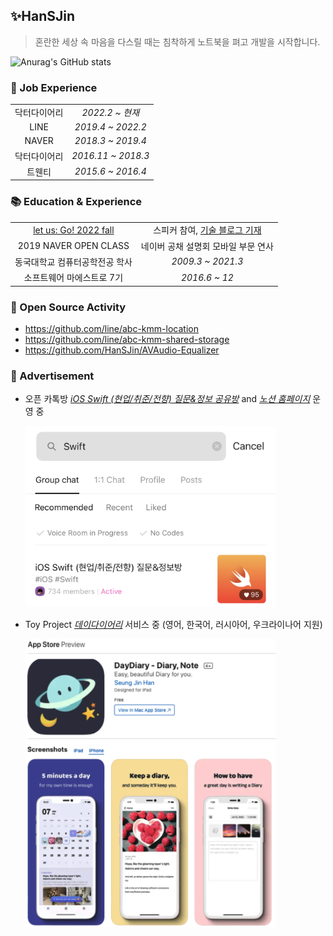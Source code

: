 ## ✨HanSJin
> 혼란한 세상 속 마음을 다스릴 때는 침착하게 노트북을 펴고 개발을 시작합니다.

![Anurag's GitHub stats](https://github-readme-stats.vercel.app/api?username=HanSJin&count_private=true&show_icons=true&theme=dracula&cache_seconds=1800)

### 🥇 Job Experience

|||
:-:|:-:
| 닥터다이어리 | _2022.2 ~ 현재_ |
| LINE | _2019.4 ~ 2022.2_ |
| NAVER | _2018.3 ~ 2019.4_ |
| 닥터다이어리 | _2016.11 ~ 2018.3_ |
| 트웬티 | _2015.6 ~ 2016.4_ |

### 📚 Education & Experience

|||
:-:|:-:
| [let us: Go! 2022 fall](https://let-us-go-2022-fall.vercel.app) | 스피커 참여, [기술 블로그 기재](https://careers.drdiary.co.kr/d1be7999-79d5-4347-84d7-3da3a7b33d63) |
| 2019 NAVER OPEN CLASS | 네이버 공채 설명회 모바일 부문 연사 |
| 동국대학교 컴퓨터공학전공 학사 | _2009.3 ~ 2021.3_ |
| 소프트웨어 마에스트로 7기 | _2016.6 ~ 12_ |

### 🏓 Open Source Activity
* https://github.com/line/abc-kmm-location
* https://github.com/line/abc-kmm-shared-storage
* https://github.com/HanSJin/AVAudio-Equalizer

### 💫 Advertisement
- 오픈 카톡방 _[iOS Swift (현업/취준/전향) 질문&정보 공유방](https://open.kakao.com/o/goTHKG8b)_ and _[노션 홈페이지](https://swift-ios.notion.site/iOS-Swift-290e91a4e3114d8c82ae9004213d1351)_ 운영 중

  <img src="/resources/advertise-screen-1-1.jpeg" width="400"/>

- Toy Project _[데이다이어리](https://apps.apple.com/gb/app/daydiary/id1627925723)_ 서비스 중 (영어, 한국어, 러시아어, 우크라이나어 지원)

  <img src="/resources/advertise-screen-2.png" width="400"/>
